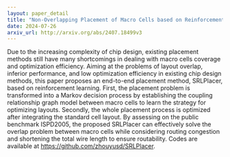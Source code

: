 ```yaml
---
layout: paper_detail
title: "Non-Overlapping Placement of Macro Cells based on Reinforcement Learning in Chip Design"
date: 2024-07-26
arxiv_url: http://arxiv.org/abs/2407.18499v3
---
```


Due to the increasing complexity of chip design, existing placement methods still have many shortcomings in dealing with macro cells coverage and optimization efficiency. Aiming at the problems of layout overlap, inferior performance, and low optimization efficiency in existing chip design methods, this paper proposes an end-to-end placement method, SRLPlacer, based on reinforcement learning. First, the placement problem is transformed into a Markov decision process by establishing the coupling relationship graph model between macro cells to learn the strategy for optimizing layouts. Secondly, the whole placement process is optimized after integrating the standard cell layout. By assessing on the public benchmark ISPD2005, the proposed SRLPlacer can effectively solve the overlap problem between macro cells while considering routing congestion and shortening the total wire length to ensure routability. Codes are available at https://github.com/zhouyusd/SRLPlacer.

